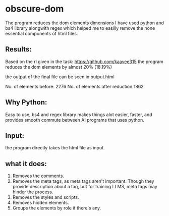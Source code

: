 # obscure-dom

The program reduces the dom elements dimensions
I have used python and bs4 library alongwith regex which helped me to easilly remove the none essential components of html files.


## Results:

Based on the rl given in the task: https://github.com/kaavee315
the program reduces the dom elements by almost 20% (18.19%)

the output of the final file can be seen in output.html

No. of elements before: 2276
No. of elements after reduction:1862

## Why Python:

Easy to use, bs4 and regex library makes things alot easier, faster, and provides smooth commute between AI programs that uses python.

## Input:

the program directly takes the html file as input.

## what it does:

1. Removes the comments.
2. Removes the meta tags, as meta tags aren't important. Though they provide description about a tag, but for training LLMS, meta tags may hinder the process.
3. Removes the styles and scripts.
4. Removes hidden elements.
5. Groups the elements by role if there's any.